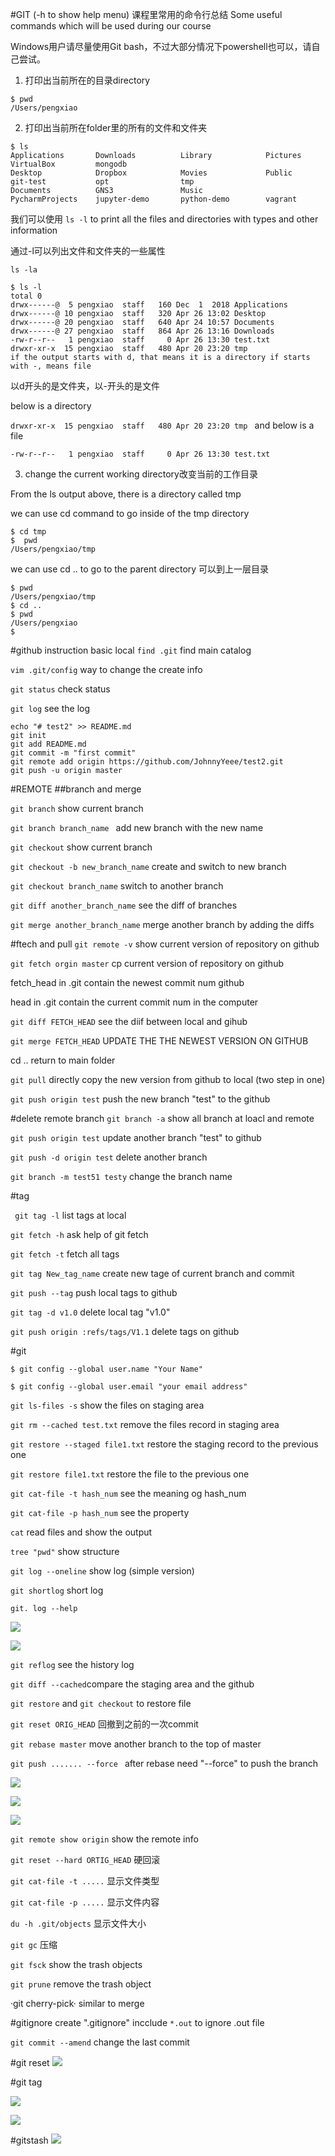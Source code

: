 #GIT (-h to show help menu)
课程里常用的命令行总结
Some useful commands which will be used during our course

Windows用户请尽量使用Git bash，不过大部分情况下powershell也可以，请自己尝试。



1. 打印出当前所在的目录directory


```
$ pwd
/Users/pengxiao
```

2. 打印出当前所在folder里的所有的文件和文件夹


```
$ ls
Applications       Downloads          Library            Pictures           VirtualBox         mongodb       
Desktop            Dropbox            Movies             Public             git-test           opt                tmp
Documents          GNS3               Music              PycharmProjects    jupyter-demo       python-demo        vagrant
```
我们可以使用 `ls -l` to print all the files and directories with types and other information

通过-l可以列出文件和文件夹的一些属性

`ls -la` 

```
$ ls -l
total 0
drwx------@  5 pengxiao  staff   160 Dec  1  2018 Applications
drwx------@ 10 pengxiao  staff   320 Apr 26 13:02 Desktop
drwx------@ 20 pengxiao  staff   640 Apr 24 10:57 Documents
drwx------@ 27 pengxiao  staff   864 Apr 26 13:16 Downloads
-rw-r--r--   1 pengxiao  staff     0 Apr 26 13:30 test.txt
drwxr-xr-x  15 pengxiao  staff   480 Apr 20 23:20 tmp
if the output starts with d, that means it is a directory if starts with -, means file
```
以d开头的是文件夹，以-开头的是文件



below is a directory

`drwxr-xr-x  15 pengxiao  staff   480 Apr 20 23:20 tmp
`
and below is a file

`-rw-r--r--   1 pengxiao  staff     0 Apr 26 13:30 test.txt
`

3. change the current working directory改变当前的工作目录

From the ls output above, there is a directory called tmp

we can use cd command to go inside of the tmp directory

```
$ cd tmp
$  pwd
/Users/pengxiao/tmp
```
we can use cd .. to go to the parent directory 可以到上一层目录

```
$ pwd
/Users/pengxiao/tmp
$ cd ..
$ pwd
/Users/pengxiao
$
```


#github instruction basic local
`find .git` find main catalog

`vim .git/config` way to change the create info

`git status` check status

`git log` see the log

```
echo "# test2" >> README.md
git init
git add README.md
git commit -m "first commit"
git remote add origin https://github.com/JohnnyYeee/test2.git
git push -u origin master
```

#REMOTE
##branch and merge

`git branch` show current branch

`git branch branch_name ` add new branch with the new name

`git checkout` show current branch

`git checkout -b new_branch_name` create and switch to new branch 

`git checkout branch_name` switch to another branch

`git diff another_branch_name` see the diff of branches

`git merge another_branch_name` merge another branch by adding the diffs

#ftech and pull
`git remote -v`  show current version of repository on github

`git fetch orgin master` cp current version of repository on github

fetch_head in .git contain the newest commit num github

head in .git contain the current commit num in the computer

`git diff FETCH_HEAD` see the diif between local and gihub

`git merge FETCH_HEAD` UPDATE THE THE NEWEST VERSION ON GITHUB

cd .. return to main folder

`git pull` directly copy the new version from github to local (two step in one)

`git push origin test`  push the new branch "test" to the github

#delete remote branch
`git branch -a` show all branch at loacl and remote

`git push origin test` update another branch "test" to github

`git push -d origin test` delete another branch

`git branch -m test51 testy` change the branch name

#tag
 
` git tag -l` list tags at local

`git fetch -h` ask help of git fetch

`git fetch -t` fetch all tags

`git tag New_tag_name`  create new tage of current branch and commit

`git push --tag`  push local tags to github

`git tag -d v1.0` delete local tag "v1.0"

`git push origin :refs/tags/V1.1` delete tags on github



#git
```
$ git config --global user.name "Your Name"

$ git config --global user.email "your email address"
```

`git ls-files -s` show the files on staging area

`git rm --cached test.txt` remove the files record in staging area

`git restore --staged file1.txt` restore the staging record to the previous one

`git restore file1.txt` restore the file to the previous one

`git cat-file -t hash_num` see the meaning og hash_num

`git cat-file -p hash_num` see the property 

`cat` read files and show the output

`tree "pwd"` show structure

`git log --oneline` show log (simple version)

`git shortlog` short log

`git. log --help`


  ![](https://github.com/JohnnyYeee/git_test/blob/master/note1.png?raw=true)
  
  ![](https://github.com/JohnnyYeee/git_test/blob/master/note2.png?raw=true)
  
  
  `git reflog` see the history log
  
 `git diff --cached`compare the staging area and the github
 
 `git restore`  and `git checkout` to restore file
 
 `git reset ORIG_HEAD` 回撤到之前的一次commit
 
`git rebase master` move another branch to the top of master

`git push ....... --force ` after rebase need "--force" to push the branch


![](https://github.com/JohnnyYeee/Photohub/blob/master/git/git%20basic.png?raw=true)

![](https://github.com/JohnnyYeee/Photohub/blob/master/git/git%20branch.png?raw=true)

![](https://github.com/JohnnyYeee/Photohub/blob/master/git/git%20remote.png?raw=true)



`git remote show origin` show the remote info

`git reset --hard ORTIG_HEAD` 硬回滚


`git cat-file -t .....` 显示文件类型

`git cat-file -p .....` 显示文件内容

`du -h .git/objects` 显示文件大小

`git gc` 压缩

`git fsck` show the trash objects

`git prune` remove the trash object

·git cherry-pick· similar to merge

#gitignore
create ".gitignore"   incclude `*.out` to ignore .out file


`git commit --amend` change the last commit


#git reset
![](https://github.com/JohnnyYeee/Photohub/blob/master/git/git%20reset%203%20way.png?raw=true)

#git tag

![](https://github.com/JohnnyYeee/Photohub/blob/master/git/git%20tag.png?raw=true)

![](https://github.com/JohnnyYeee/Photohub/blob/master/git/tag%20operation.png?raw=true)


#gitstash
![](https://github.com/JohnnyYeee/Photohub/blob/master/git/git%20stash.png?raw=true)
